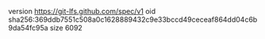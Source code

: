 version https://git-lfs.github.com/spec/v1
oid sha256:369ddb7551c508a0c1628889432c9e33bccd49ceceaf864dd04c6b9da54fc95a
size 6092
